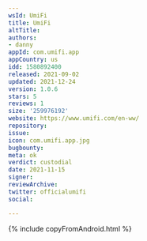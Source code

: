 ```yaml
---
wsId: UmiFi
title: UmiFi
altTitle: 
authors:
- danny
appId: com.umifi.app
appCountry: us
idd: 1580892400
released: 2021-09-02
updated: 2021-12-24
version: 1.0.6
stars: 5
reviews: 1
size: '259976192'
website: https://www.umifi.com/en-ww/
repository: 
issue: 
icon: com.umifi.app.jpg
bugbounty: 
meta: ok
verdict: custodial
date: 2021-11-15
signer: 
reviewArchive: 
twitter: officialumifi
social: 

---
```


{% include copyFromAndroid.html %}
